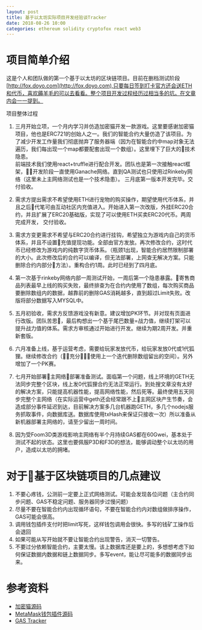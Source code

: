 ```yaml
---
layout: post
title: 基于以太坊实际项目开发经验谈Tracker
date: 2018-08-26 10:00
categories: ethereum solidity cryptofox react web3
---
```

# 项目简单介绍

这是个人和团队做的第一个基于以太坊的区块链项目。目前在删档测试阶段[http://fox.doyo.com](http://fox.doyo.com),只要每日签到打卡官方还会送ETH和代币，喜欢薅羊毛的可以去看看。整个项目开发过程经历过相当多的坑。在文章内会一一提到。

项目整体过程
1. 三月开始立项，一个月内学习并仿造加密猫开发一款游戏。这里要感谢加密猫项目，他也是ERC721的创始人之一。我们的智能合约大量仿造了该项目。为了减少开发工作量我们彻底抛弃了服务器端（因为在智能合约中map对象无法遍历，我们每出现一个map都要配套出现一个数组）。这里埋下了巨大的技术隐患。  
前端技术我们使用react+truffle进行配合开发。团队也是第一次接触react框架，开发阶段一直使用Ganache网络。直到QA测试也只使用过Rinkeby网络（这里未上主网络测试也是一个技术隐患）。
三月底第一版本开发完毕。交付验收。

2. 需求方提出需求不希望使用ETH进行宠物的购买操作，期望使用代币体系，并且之后代笔可由互动社区内充值进入。开始进入第一次改版，外挂ERC20合约，并且扩展了ERC20基础版，实现了可以使用ETH买卖ERC20代币。两周完成开发， 交付验收。

3. 需求方变更需求不希望与ERC20合约进行挂钩，希望独立为游戏内自己的货币体系，并且不设置充值提现功能。全部由官方发放。再次修改合约，这时代币已经修改为游戏内的纯数字货币体系。（瓶颈1出现，智能合约居然限制部署的大小。此次修改后的合约可以编译，但无法部署，上网查无解决方案。只能删除合约内部分方法）。重构合约1周。此时已经到了四月底。

4. 第一次基于rinkeby网络内部一周测试开始，一周后第一个隐患暴露。寄售商品列表最早上线的购买失败，最终排查为在合约内使用了数组，每次购买商品要删除数组内的数据，越靠前的删除GAS消耗越多，直到超过Limit失败。改版将部分数据写入MYSQL中。

5. 五月初验收，需求方反馈游戏没有新意。建议增加PK环节。并对现有页面进行改版。团队苦思，最后构想出一个基于尾巴数量=战力值，继续打架可以提升战力值的体系。需求方审核通过开始进行开发。继续为期2周开发。并重新套版。

6. 六月准备上线，基于运营考虑，需要给玩家发放代币，给玩家发放0代或1代狐狸。继续修改合约（充分使用上一个迭代删除数组留出的空间）。另外增加了一个PK赛。

7. 七月开始部署主网络部署准备测试。面临第一个问题，线上环境的GETH无法同步完整个区块，线上发0代狐狸合约无法正常运行。到处搜文章没有太好的解决方案，只能提高机器性能，提高网络性能，然后死等。最终使用五天同步完整个主网络（在实际运营中geth还会经常跟不上主网区块产生节奏，会造成部分事件延迟到达，目前解决方案多几台机器跑GETH，多几个nodejs服务抓取事件，向数据库送。数据库使用txHash来保证只接收一次）所以准备从新机器部署主网络的，请至少留出一周时间。

8. 因为受Foom3D类游戏影响主网络有半个月持续GAS都在60Gwei，基本处于测试不起的状态。这里也要佩服P3D和F3D的想法，能够调动整个以太坊的用户，造成以太坊的拥堵。

# 对于基于区块链项目的几点建议

1. 不要心疼钱，公测前一定要上正式网络测试。可能会发现各位问题（主合约同步问题、GAS不稳定问题、服务器同步过慢问题）
2. 尽量不要在智能合约内出现循环语句，不要在智能合约内对数组做排序操作，GAS可能会很高。
3. 调用钱包插件支付时把limit写死，这样钱包调用会很快。多写的钱矿工操作后会退回
4. 如果可能从写开始就不要让智能合约出现警告，消灭一切警告。
5. 不要过分依赖智能合约，主要太慢。该上数据库还是要上的，多想想考虑下如何保证数据内数据和链上数据同步。多写event，能让尽可能多的数据同步出来。



# 参考资料
* [加密猫源码](https://etherscan.io/address/0x06012c8cf97bead5deae237070f9587f8e7a266d#code)
* [MetaMask钱包插件源码](https://github.com/MetaMask/metamask-extension)
* [GAS Tracker](https://etherscan.io/gastracker)